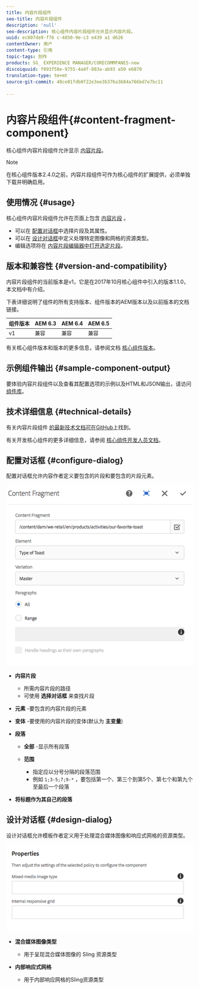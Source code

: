 ```yaml
---
title: 内容片段组件
seo-title: 内容片段组件
description: 'null'
seo-description: 核心组件内容片段组件允许显示内容片段。
uuid: ec807de9-f76 c-4850-9e-c3 e439 a1 d626
contentOwner: 用户
content-type: 引用
topic-tags: 创作
products: SG_ EXPERIENCE MANAGER/CORECOMMPANES-new
discoiquuid: f093f58e-9755-4a4f-803a-ab93 a50 e6870
translation-type: tm+mt
source-git-commit: 40ce01fdb0f22e3ee3b376a3684a766bd7e7bc11

---
```



# 内容片段组件{#content-fragment-component}

核心组件内容片段组件允许显示 [内容片段](https://helpx.adobe.com/experience-manager/6-5/assets/using/content-fragments.html)。

>[!NOTE]
>
>在核心组件版本2.4.0之前，内容片段组件可作为核心组件的扩展提供，必须单独下载并明确启用。

## 使用情况 {#usage}

核心组件内容片段组件允许在页面上包含 [内容片段](https://helpx.adobe.com/experience-manager/6-5/assets/using/content-fragments.html) 。

* 可以在 [配置对话框](#configure-dialog)中选择片段及其属性。
* 可以在 [设计对话框](#design-dialog)中定义处理特定图像和网格的资源类型。
* 编辑选项将在 [内容片段编辑器中打开选定片段](https://helpx.adobe.com/content/help/en/experience-manager/6-5/assets/using/content-fragments.html)。

## 版本和兼容性 {#version-and-compatibility}

内容片段组件的当前版本是v1，它是在2017年10月核心组件中引入的版本1.1.0，本文档中有介绍。

下表详细说明了组件的所有支持版本、组件版本的AEM版本以及以前版本的文档链接。

| 组件版本 | AEM 6.3 | AEM 6.4 | AEM 6.5 |
|--- |--- |--- |---|
| v1 | 兼容 | 兼容 | 兼容 |

有关核心组件版本和版本的更多信息，请参阅文档 [核心组件版本](versions.md)。

## 示例组件输出 {#sample-component-output}

要体验内容片段组件以及查看其配置选项的示例以及HTML和JSON输出，请访问 [组件库](http://opensource.adobe.com/aem-core-wcm-components/library/content-fragment.html)。

## 技术详细信息 {#technical-details}

有关内容片段组件 [的最新技术文档可在GitHub](https://github.com/adobe/aem-core-wcm-components/tree/master/content/src/content/jcr_root/apps/core/wcm/components/contentfragment/v1/contentfragment)上找到。

有关开发核心组件的更多详细信息，请参阅 [核心组件开发人员文档](developing.md)。

## 配置对话框 {#configure-dialog}

配置对话框允许内容作者定义要包含的片段和要包含的片段元素。

![](assets/chlimage_1-87.png)

* **内容片段**

   * 所需内容片段的路径
   * 可使用 **选择对话框** 来查找片段

* **元素** -要包含的内容片段的元素
* **变体** -要使用的内容片段的变体(默认为 **主变量**)

* **段落**

   * **全部** -显示所有段落
   * **范围**

      * 指定应以分号分隔的段落范围
      * 例如 `1;3-5;7;9-*` ，要包括第一个、第三个到第5个、第七个和第九个至最后一个段落

* **将标题作为其自己的段落**

## 设计对话框 {#design-dialog}

设计对话框允许模板作者定义用于处理混合媒体图像和响应式网格的资源类型。

![](assets/chlimage_1-88.png)

* **混合媒体图像类型**

   * 用于呈现混合媒体图像的 Sling 资源类型

* **内部响应式网格**

   * 用于内部响应网格的Sling资源类型
